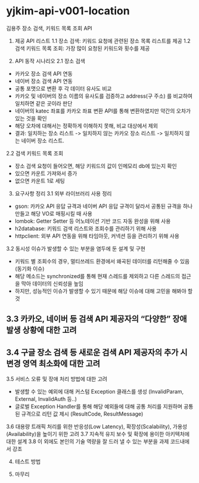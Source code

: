 # yjkim-api-v001-location
김용주 장소 검색, 키워드 목록 조회 API

1. 제공 API 리스트
1.1 장소 검색: 키워드 요청에 관련된 장소 목록 리스트를 제공
1.2 검색 키워드 목록 조회: 가장 많이 요청된 키워드와 횟수를 제공

2. API 동작 시나리오
2.1 장소 검색 
- 카카오 장소 검색 API 연동
- 네이버 장소 검색 API 연동
- 공통 포맷으로 변환 후 각 데이터 유사도 비교
- 카카오 및 네이버의 장소 이름의 유사도를 검증하고 address(구 주소) 를 비교하여 일치하면 같은 곳이라 판단
- 네이버의 katec 좌표를 카카오 좌표 변환 API를 통해 변환하였지만 약간의 오차가 있는 것을 확인
- 해당 오차에 대해서는 정확하게 이해하지 못해, 비교 대상에서 제외
- 결과: 일치하는 장소 리스트 -> 일치하지 않는 카카오 장소 리스트 -> 일치하지 않는 네이버 장소 리스트.

2.2 검색 키워드 목록 조회
- 장소 검색 요청이 들어오면, 해당 키워드의 값이 인메모리 db에 있는지 확인
- 있으면 카운트 가져와서 증가
- 없으면 카운트 1로 세팅

3. 요구사항 정리 
3.1 외부 라이브러리 사용 정리
- gson: 카카오 API 응답 규격과 네이버 API 응답 규격이 달라서 공통된 규격을 하나 만들고 해당 VO로 매핑시킬 때 사용
- lombok: Getter Setter 등 어노테이션 기반 코드 자동 완성을 위해 사용
- h2database: 키워드 검색 리스트와 조회수를 관리하기 위해 사용
- httpclient: 외부 API 연동을 위해 타임아웃, 커넥션 등을 관리하기 위해 사용

3.2 동시성 이슈가 발생할 수 있는 부분을 염두에 둔 설계 및 구현
- 키워드 별 조회수의 경우, 멀티쓰레드 환경에서 왜곡된 데이터를 리턴해줄 수 있음 (동기화 이슈)
- 해당 메소드는 synchronized를 통해 현재 스레드를 제외하고 다른 스레드의 접근을 막아 데이터의 신뢰성을 높임
- 하지만, 성능적인 이슈가 발생할 수 있기 때문에 해당 이슈에 대해 고민을 해봐야 할 것

3.3 카카오, 네이버 등 검색 API 제공자의 “다양한” 장애 발생 상황에 대한 고려
- 

3.4 구글 장소 검색 등 새로운 검색 API 제공자의 추가 시 변경 영역 최소화에 대한 고려
- 

3.5 서비스 오류 및 장애 처리 방법에 대한 고려
- 발생할 수 있는 예외에 대해 커스텀 Exception 클래스를 생성 (InvalidParam, External, InvalidAuth 등..)
- 글로벌 Exception Handler를 통해 해당 예외들에 대해 공통 처리를 지원하며 공통된 규격으로 리턴 값 제시 (ResultCode, ResultMessage)

3.6 대용량 트래픽 처리를 위한 반응성(Low Latency), 확장성(Scalability), 가용성(Availability)을 높이기 위한 고려
3.7 지속적 유지 보수 및 확장에 용이한 아키텍처에 대한 설계
3.8 이 외에도 본인의 기술 역량을 잘 드러 낼 수 있는 부분을 과제 코드내에서 강조

4. 테스트 방법

5. 마무리
